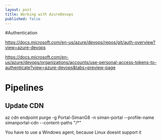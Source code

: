 ```yaml
---
layout: post
title: Working with AzureDevops
published: false
---
```


#Authentication

https://docs.microsoft.com/en-us/azure/devops/repos/git/auth-overview?view=azure-devops

https://docs.microsoft.com/en-us/azure/devops/organizations/accounts/use-personal-access-tokens-to-authenticate?view=azure-devops&tabs=preview-page

# Pipelines

## Update CDN

az cdn endpoint purge -g Portal-SimanG8 -n siman-portal --profile-name simanportal-cdn --content-paths "/\*"

You have to use a Windows agent, because Linux doesnt support it